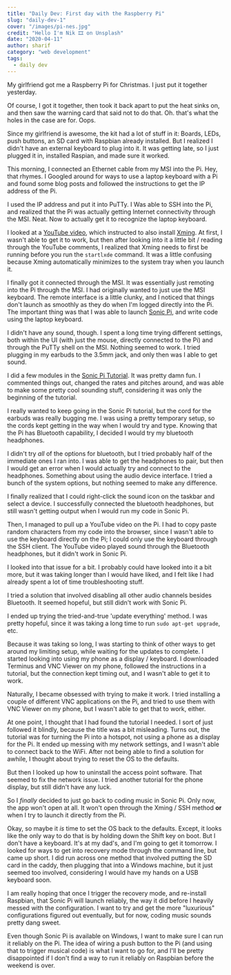 ```yaml
---
title: "Daily Dev: First day with the Raspberry Pi"
slug: "daily-dev-1"
cover: "/images/pi-nes.jpg"
credit: "Hello I'm Nik 🎞 on Unsplash"
date: "2020-04-11"
author: sharif
category: "web development"
tags:
  - daily dev
---
```


My girlfriend got me a Raspberry Pi for Christmas. I just put it together yesterday.

Of course, I got it together, then took it back apart to put the heat sinks on, and then saw the warning card that said not to do that. Oh. that's what the holes in the case are for. Oops.

Since my girlfriend is awesome, the kit had a lot of stuff in it: Boards, LEDs, push buttons, an SD card with Raspbian already installed. But I realized I didn't have an external keyboard to plug into it. It was getting late, so I just plugged it in, installed Raspian, and made sure it worked.

This morning, I connected an Ethernet cable from my MSI into the Pi. Hey, that rhymes. I Googled around for ways to use a laptop keyboard with a Pi and found some blog posts and followed the instructions to get the IP address of the Pi.

I used the IP address and put it into PuTTy. I Was able to SSH into the Pi, and realized that the Pi was actually getting Internet connectivity through the MSI. Neat. Now to actually get it to recognize the laptop keyboard.

I looked at a [YouTube video](https://www.youtube.com/watch?v=QF-eFEqB8w8&t=372s), which instructed to also install [Xming](https://en.wikipedia.org/wiki/Xming). At first, I wasn't able to get it to work, but then after looking into it a little bit / reading through the YouTube comments, I realized that Xming needs to first be running before you run the `startlxde` command. It was a little confusing because Xming automatically minimizes to the system tray when you launch it.

I finally got it connected through the MSI. It was essentially just remoting into the Pi through the MSI. I had originally wanted to just use the MSI keyboard. The remote interface is a little clunky, and I noticed that things don't launch as smoothly as they do when I'm logged directly into the Pi. The important thing was that I was able to launch [Sonic Pi](https://sonic-pi.net/), and write code using the laptop keyboard.

I didn't have any sound, though. I spent a long time trying different settings, both within the UI (with just the mouse, directly connected to the Pi) and through the PuTTy shell on the MSI. Nothing seemed to work. I tried plugging in my earbuds to the 3.5mm jack, and only then was I able to get sound.

I did a few modules in the [Sonic Pi Tutorial](https://sonic-pi.net/tutorial.html). It was pretty damn fun. I commented things out, changed the rates and pitches around, and was able to make some pretty cool sounding stuff, considering it was only the beginning of the tutorial.

I really wanted to keep going in the Sonic Pi tutorial, but the cord for the earbuds was really bugging me. I was using a pretty temporary setup, so the cords kept getting in the way when I would try and type. Knowing that the Pi has Bluetooth capability, I decided I would try my bluetooth headphones.

I didn't try _all_ of the options for bluetooth, but I tried probably half of the immediate ones I ran into. I was able to get the headphones to pair, but then I would get an error when I would actually try and connect to the headphones. Something about using the audio device interface. I tried a bunch of the system options, but nothing seemed to make any difference.

I finally realized that I could right-click the sound icon on the taskbar and select a device. I successfully connected the bluetooth headphones, but still wasn't getting output when I would run my code in Sonic Pi.

Then, I managed to pull up a YouTube video on the Pi. I had to copy paste random characters from my code into the browser, since I wasn't able to use the keyboard directly on the Pi; I could only use the keyboard through the SSH client. The YouTube video played sound through the Bluetooth headphones, but it didn't work in Sonic Pi.

I looked into that issue for a bit. I probably could have looked into it a bit more, but it was taking longer than I would have liked, and I felt like I had already spent a lot of time troubleshooting stuff.

I tried a solution that involved disabling all other audio channels besides Bluetooth. It seemed hopeful, but still didn't work with Sonic Pi.

I ended up trying the tried-and-true 'update everything' method. I was pretty hopeful, since it was taking a long time to run `sudo apt-get upgrade`, etc.

Because it was taking so long, I was starting to think of other ways to get around my limiting setup, while waiting for the updates to complete. I started looking into using my phone as a display / keyboard. I downloaded Terminus and VNC Viewer on my phone, followed the instructions in a tutorial, but the connection kept timing out, and I wasn't able to get it to work.

Naturally, I became obsessed with trying to make it work. I tried installing a couple of different VNC applications on the Pi, and tried to use them with VNC Viewer on my phone, but I wasn't able to get that to work, either.

At one point, I thought that I had found the tutorial I needed. I sort of just followed it blindly, because the title was a bit misleading. Turns out, the tutorial was for turning the Pi into a hotspot, not using a phone as a display for the Pi. It ended up messing with my network settings, and I wasn't able to connect back to the WiFi. After not being able to find a solution for awhile, I thought about trying to reset the OS to the defaults.

But then I looked up how to uninstall the access point software. That seemed to fix the network issue. I tried another tutorial for the phone display, but still didn't have any luck.

So I _finally_ decided to just go back to coding music in Sonic Pi. Only now, the app won't open at all. It won't open through the Xming / SSH method **or** when I try to launch it directly from the Pi.

Okay, so maybe it _is_ time to set the OS back to the defaults. Except, it looks like the only way to do that is by holding down the Shift key on boot. But I don't have a keyboard. It's at my dad's, and I'm going to get it tomorrow. I looked for ways to get into recovery mode through the command line, but came up short. I did run across one method that involved putting the SD card in the caddy, then plugging that into a Windows machine, but it just seemed too involved, considering I would have my hands on a USB keyboard soon.

I am really hoping that once I trigger the recovery mode, and re-install Raspbian, that Sonic Pi will launch reliably, the way it did before I heavily messed with the configuration. I want to try and get the more "luxurious" configurations figured out eventually, but for now, coding music sounds pretty dang sweet.

Even though Sonic Pi is available on Windows, I want to make sure I can run it reliably on the Pi. The idea of wiring a push button to the Pi (and using that to trigger musical code) is what I want to go for, and I'll be pretty disappointed if I don't find a way to run it reliably on Raspbian before the weekend is over.
